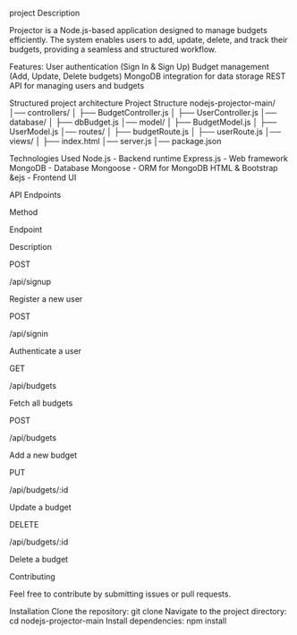 project Description

Projector is a Node.js-based application designed to manage budgets efficiently. 
The system enables users to add, update, delete, and track their budgets, providing a seamless and structured workflow.


Features:
User authentication (Sign In & Sign Up)
Budget management (Add, Update, Delete budgets)
MongoDB integration for data storage
REST API for managing users and budgets


Structured project architecture
Project Structure
nodejs-projector-main/
│── controllers/
│   ├── BudgetController.js
│   ├── UserController.js
│── database/
│   ├── dbBudget.js
│── model/
│   ├── BudgetModel.js
│   ├── UserModel.js
│── routes/
│   ├── budgetRoute.js
│   ├── userRoute.js
│── views/
│   ├── index.html
│── server.js
│── package.json


Technologies Used
Node.js - Backend runtime
Express.js - Web framework
MongoDB - Database
Mongoose - ORM for MongoDB
HTML & Bootstrap &ejs - Frontend UI


API Endpoints

Method

Endpoint

Description

POST

/api/signup

Register a new user

POST

/api/signin

Authenticate a user

GET

/api/budgets

Fetch all budgets

POST

/api/budgets

Add a new budget

PUT

/api/budgets/:id

Update a budget

DELETE

/api/budgets/:id

Delete a budget

Contributing

Feel free to contribute by submitting issues or pull requests.

Installation
Clone the repository:
git clone <repository-url>
Navigate to the project directory:
cd nodejs-projector-main
Install dependencies:
npm install

